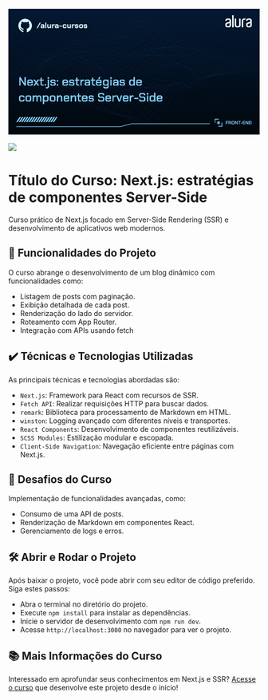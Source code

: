 ![](thumbnail.png)

![](https://img.shields.io/github/license/alura-cursos/android-com-kotlin-personalizando-ui)

# Título do Curso: Next.js: estratégias de componentes Server-Side

Curso prático de Next.js focado em Server-Side Rendering (SSR) e desenvolvimento de aplicativos web modernos.

## 🔨 Funcionalidades do Projeto

O curso abrange o desenvolvimento de um blog dinâmico com funcionalidades como:

- Listagem de posts com paginação.
- Exibição detalhada de cada post.
- Renderização do lado do servidor.
- Roteamento com App Router.
- Integração com APIs usando fetch

## ✔️ Técnicas e Tecnologias Utilizadas

As principais técnicas e tecnologias abordadas são:

- `Next.js`: Framework para React com recursos de SSR.
- `Fetch API`: Realizar requisições HTTP para buscar dados.
- `remark`: Biblioteca para processamento de Markdown em HTML.
- `winston`: Logging avançado com diferentes níveis e transportes.
- `React Components`: Desenvolvimento de componentes reutilizáveis.
- `SCSS Modules`: Estilização modular e escopada.
- `Client-Side Navigation`: Navegação eficiente entre páginas com Next.js.

## 🎯 Desafios do Curso

Implementação de funcionalidades avançadas, como:

- Consumo de uma API de posts.
- Renderização de Markdown em componentes React.
- Gerenciamento de logs e erros.

## 🛠️ Abrir e Rodar o Projeto

Após baixar o projeto, você pode abrir com seu editor de código preferido. Siga estes passos:

- Abra o terminal no diretório do projeto.
- Execute `npm install` para instalar as dependências.
- Inicie o servidor de desenvolvimento com `npm run dev`.
- Acesse `http://localhost:3000` no navegador para ver o projeto.

## 📚 Mais Informações do Curso

Interessado em aprofundar seus conhecimentos em Next.js e SSR? [Acesse o curso]() que desenvolve este projeto desde o início!
